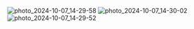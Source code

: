 
![photo_2024-10-07_14-29-58](https://github.com/user-attachments/assets/81e15f59-672b-4650-8d40-667911d36025)
![photo_2024-10-07_14-30-02](https://github.com/user-attachments/assets/2a5e5d47-ddd0-4d50-b787-e3d89aec5ab8)
![photo_2024-10-07_14-29-52](https://github.com/user-attachments/assets/7b1240a6-6ec6-40f2-bc7f-7aa5f753b979)
